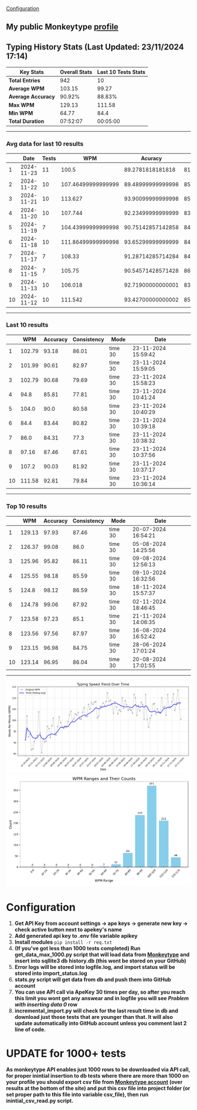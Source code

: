 
[Configuration](#configuration)
## My public Monkeytype [profile](https://monkeytype.com/profile/zp14)


        
## Typing History Stats (Last Updated: 23/11/2024 17:14)

| **Key Stats**               | **Overall Stats**       | **Last 10 Tests Stats**  |
|--------------------------|-------------------------|--------------------------|
| **Total Entries**        | 942           | 10                       |
| **Average WPM**          | 103.15           | 99.27    |
| **Average Accuracy**     | 90.92%          | 88.83%   |
| **Max WPM**              | 129.13               | 111.58        |
| **Min WPM**              | 64.77               | 84.4                        |
| **Total Duration**       | 07:52:07        | 00:05:00                        |


---

### Avg data for last 10 results

| | Date | Tests | WPM | Acuracy | Consistency |
| --- | --- | -------- | ----------- | ---- | --------- |
| 1 | 2024-11-23 | 11 | 100.5 | 89.2781818181818 | 81.84454545454545 |
| 2 | 2024-11-22 | 10 | 107.46499999999999 | 89.48999999999998 | 85.745 |
| 3 | 2024-11-21 | 10 | 113.627 | 93.90099999999998 | 85.631 |
| 4 | 2024-11-20 | 10 | 107.744 | 92.23499999999999 | 83.667 |
| 5 | 2024-11-19 | 7 | 104.43999999999998 | 90.75142857142858 | 84.82571428571428 |
| 6 | 2024-11-18 | 10 | 111.86499999999998 | 93.65299999999999 | 84.43 |
| 7 | 2024-11-17 | 7 | 108.33 | 91.28714285714284 | 84.57428571428571 |
| 8 | 2024-11-15 | 7 | 105.75 | 90.54571428571428 | 86.34857142857143 |
| 9 | 2024-11-13 | 10 | 106.018 | 92.71900000000001 | 83.328 |
| 10 | 2024-11-12 | 10 | 111.542 | 93.42700000000002 | 85.92099999999999 |


 --- 

### Last 10 results

| | WPM | Accuracy | Consistency | Mode | Date |
| --- | --- | -------- | ----------- | ---- | --------- |
| 1 | 102.79 | 93.18 | 86.01 | time 30 | 23-11-2024 15:59:42 |
| 2 | 101.99 | 90.61 | 82.97 | time 30 | 23-11-2024 15:59:05 |
| 3 | 102.79 | 90.68 | 79.69 | time 30 | 23-11-2024 15:58:23 |
| 4 | 94.8 | 85.81 | 77.81 | time 30 | 23-11-2024 10:41:24 |
| 5 | 104.0 | 90.0 | 80.58 | time 30 | 23-11-2024 10:40:29 |
| 6 | 84.4 | 83.44 | 80.82 | time 30 | 23-11-2024 10:39:18 |
| 7 | 86.0 | 84.31 | 77.3 | time 30 | 23-11-2024 10:38:32 |
| 8 | 97.16 | 87.46 | 87.61 | time 30 | 23-11-2024 10:37:56 |
| 9 | 107.2 | 90.03 | 81.92 | time 30 | 23-11-2024 10:37:17 |
| 10 | 111.58 | 92.81 | 79.84 | time 30 | 23-11-2024 10:36:14 |


 --- 

### Top 10 results

| | WPM | Accuracy | Consistency | Mode | Date |
| --- | --- | -------- | ----------- | ---- | --------- |
| 1 | 129.13 | 97.93 | 87.46 | time 30 | 20-07-2024 16:54:21 |
| 2 | 126.37 | 99.08 | 86.0 | time 30 | 05-08-2024 14:25:56 |
| 3 | 125.96 | 95.82 | 86.11 | time 30 | 09-08-2024 12:56:13 |
| 4 | 125.55 | 98.18 | 85.59 | time 30 | 09-10-2024 16:32:56 |
| 5 | 124.8 | 98.12 | 86.59 | time 30 | 18-11-2024 15:57:37 |
| 6 | 124.78 | 99.06 | 87.92 | time 30 | 02-11-2024 18:46:45 |
| 7 | 123.58 | 97.23 | 85.1 | time 30 | 21-11-2024 14:06:35 |
| 8 | 123.56 | 97.56 | 87.97 | time 30 | 16-08-2024 16:52:42 |
| 9 | 123.15 | 96.98 | 84.75 | time 30 | 28-06-2024 17:01:24 |
| 10 | 123.14 | 96.95 | 86.04 | time 30 | 20-08-2024 17:01:55 |


 --- 


        
![speed trend](typing_speed_trend.png)
![counted chart](count_tests.png)
# Configuration

1. **Get API Key from account settings -> ape keys -> generate new key -> check active button next to apekey's name**
2. **Add generated api key to .env file variable apikey**
3. **Install modules** `pip install -r req.txt`
3. **(If you've got less than 1000 tests completed) Run get_data_max_1000.py script that will load data from [Monkeytype](https://monkeytype.com/) and insert into sqllite3 db history.db (this wont be stored on your GitHub)**
4. **Error logs will be stored into logfile.log, and import status will be stored into import_status.log**
5. **stats.py script will get data from db and push them into GitHub account**
6. **You can use API call via ApeKey 30 times per day, so after you reach this limit you wont get any answear and in logfile you will see *Problem with inserting data 0* row**
7. **incremental_import.py will check for the last result time in db and download just those tests that are younger than that. It will also update automatically into GitHub account unless you comment last 2 line of code.**

# UPDATE for 1000+ tests
    
**As monkeytype API enables just 1000 rows to be downloaded via API call, for proper inintial insertion to db tests where there are more than 1000 on your profile
you should export csv file from [Monkeytype account](https://monkeytype.com/account) (over results at the bottom of the site)
and put this csv file into project folder (or set proper path to this file into variable csv_file), then run inintial_csv_read.py script.**
    